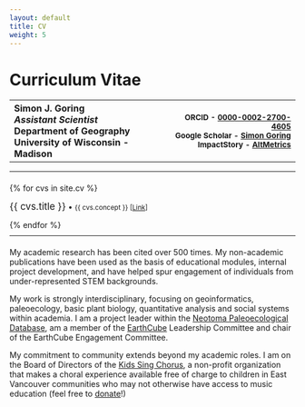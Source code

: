 ```yaml
---
layout: default
title: CV
weight: 5
---
```


# Curriculum Vitae

<table style="width:100%">
<tr>
<th style="text-align: left;">
Simon J. Goring<br>
<i>Assistant Scientist</i><br>
Department of Geography<br>
University of Wisconsin - Madison
</th>
<th style="text-align: right;">
<small>ORCID - <a href="http://orcid.org/0000-0002-2700-4605#person">0000-0002-2700-4605</a><br>
Google Scholar - <a href="https://scholar.google.ca/citations?user=Q3ekwgkAAAAJ&hl=en">Simon Goring</a><br>
ImpactStory - <a href="https://impactstory.org/u/0000-0002-2700-4605">AltMetrics</a></small>
</th>
</tr>
</table>

<hr style="margin-top: 10px; margin-bottom: 20px">

{% for cvs in site.cv %}
  <div class="col-lg-3 col-md-6 text-center">
    <div class="resource-box">
      <big>{{ cvs.title }}</big> &#8226; <small>{{ cvs.concept }} [<a href="{{cvs.url}}">Link</a>]</small><br><p></p>
    </div>
  </div>
{% endfor %}

<hr style="margin-top: 10px; margin-bottom: 20px">

My academic research has been cited over 500 times. My non-academic publications have been used as the basis of educational modules, internal project development, and have helped spur engagement of individuals from under-represented STEM backgrounds.

My work is strongly interdisciplinary, focusing on geoinformatics, paleoecology, basic plant biology, quantitative analysis and social systems within academia.  I am a project leader within the [Neotoma Paleoecological Database](http://neotomadb.org/), am a member of the [EarthCube](http://earthcube.org/) Leadership Committee and chair of the EarthCube Engagement Committee. 

My commitment to community extends beyond my academic roles.  I am on the Board of Directors of the [Kids Sing Chorus](http://www.kidssingchorus.ca/), a non-profit organization that makes a choral experience available free of charge to children in East Vancouver communities who may not otherwise have access to music education (feel free to [donate](http://www.kidssingchorus.ca/#!donate-)!)
